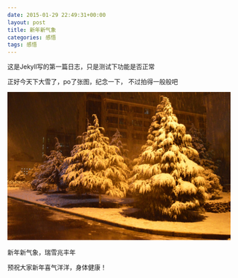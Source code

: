 ```yaml
---
date: 2015-01-29 22:49:31+00:00
layout: post
title: 新年新气象
categories: 感悟
tags: 感悟
---
```

  这是Jekyll写的第一篇日志，只是测试下功能是否正常
  
  正好今天下大雪了，po了张图，纪念一下， 不过拍得一般般吧

  ![](/photos/20150129snow.jpg)
  
  新年新气象，瑞雪兆丰年
  
  预祝大家新年喜气洋洋，身体健康！
